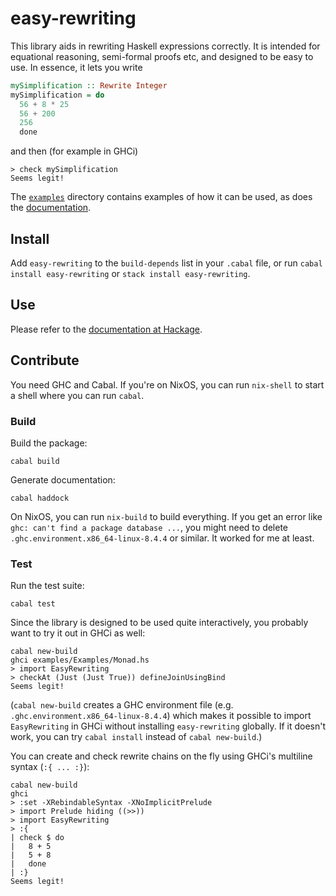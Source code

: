 # easy-rewriting

This library aids in rewriting Haskell expressions correctly. It is intended for equational reasoning, semi-formal proofs etc, and designed to be easy to use.
In essence, it lets you write

```haskell
mySimplification :: Rewrite Integer
mySimplification = do
  56 + 8 * 25
  56 + 200
  256
  done
```

and then (for example in GHCi)

    > check mySimplification
    Seems legit!

The [`examples`](examples/) directory contains examples of how it can be used, as does the [documentation](https://hackage.haskell.org/package/easy-rewriting).


## Install

Add `easy-rewriting` to the `build-depends` list in your `.cabal` file, or run `cabal install easy-rewriting` or `stack install easy-rewriting`.


## Use

Please refer to the [documentation at Hackage](https://hackage.haskell.org/package/easy-rewriting).


## Contribute

You need GHC and Cabal.
If you're on NixOS, you can run `nix-shell` to start a shell where you can run `cabal`.

### Build

Build the package:

    cabal build

Generate documentation:

    cabal haddock

On NixOS, you can run `nix-build` to build everything.
If you get an error like `ghc: can't find a package database ...`, you might need to delete `.ghc.environment.x86_64-linux-8.4.4` or similar.
It worked for me at least.

### Test

Run the test suite:

    cabal test

Since the library is designed to be used quite interactively, you probably want to try it out in GHCi as well:

    cabal new-build
    ghci examples/Examples/Monad.hs
    > import EasyRewriting
    > checkAt (Just (Just True)) defineJoinUsingBind
    Seems legit!

(`cabal new-build` creates a GHC environment file (e.g. `.ghc.environment.x86_64-linux-8.4.4`) which makes it possible to import `EasyRewriting` in GHCi without installing `easy-rewriting` globally.
If it doesn't work, you can try `cabal install` instead of `cabal new-build`.)

You can create and check rewrite chains on the fly using GHCi's multiline syntax (`:{ ... :}`):

    cabal new-build
    ghci
    > :set -XRebindableSyntax -XNoImplicitPrelude
    > import Prelude hiding ((>>))
    > import EasyRewriting
    > :{
    | check $ do
    |   8 + 5
    |   5 + 8
    |   done
    | :}
    Seems legit!
